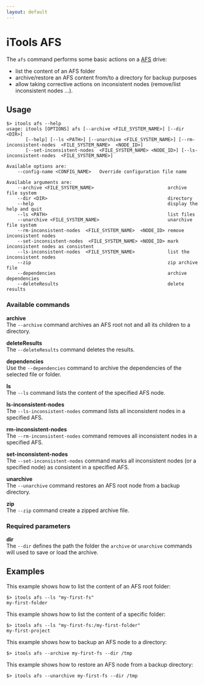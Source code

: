 ```yaml
---
layout: default
---
```


# iTools AFS

The `afs` command performs some basic actions on a [AFS]() drive:
- list the content of an AFS folder
- archive/restore an AFS content from/to a directory for backup purposes
- allow taking corrective actions on inconsistent nodes (remove/list inconsistent nodes ...). 

## Usage
```
$> itools afs --help
usage: itools [OPTIONS] afs [--archive <FILE_SYSTEM_NAME>] [--dir <DIR>]
       [--help] [--ls <PATH>] [--unarchive <FILE_SYSTEM_NAME>] [--rm-inconsistent-nodes  <FILE_SYSTEM_NAME>  <NODE_ID>]
       [--set-inconsistent-nodes  <FILE_SYSTEM_NAME> <NODE_ID>] [--ls-inconsistent-nodes  <FILE_SYSTEM_NAME>]

Available options are:
    --config-name <CONFIG_NAME>   Override configuration file name

Available arguments are:
    --archive <FILE_SYSTEM_NAME>                           archive file system
    --dir <DIR>                                            directory
    --help                                                 display the help and quit
    --ls <PATH>                                            list files
    --unarchive <FILE_SYSTEM_NAME>                         unarchive file system
    --rm-inconsistent-nodes  <FILE_SYSTEM_NAME>  <NODE_ID> remove inconsistent nodes
    --set-inconsistent-nodes  <FILE_SYSTEM_NAME> <NODE_ID> mark inconsistent nodes as consistent
    --ls-inconsistent-nodes  <FILE_SYSTEM_NAME>            list the inconsistent nodes
    --zip                                                  zip archive file
    --dependencies                                         archive dependencies
    --deleteResults                                        delete results
```

### Available commands

**archive**  
The `--archive` command archives an AFS root not and all its children to a directory.

**deleteResults**  
The `--deleteResults` command deletes the results.

**dependencies**  
Use the `--dependencies` command to archive the dependencies of the selected file or folder.

**ls**  
The `--ls` command lists the content of the specified AFS node.

**ls-inconsistent-nodes**  
The `--ls-inconsistent-nodes` command lists all inconsistent nodes in a specified AFS.

**rm-inconsistent-nodes**  
The `--rm-inconsistent-nodes` command removes all inconsistent nodes in a specified AFS.

**set-inconsistent-nodes**  
The `--set-inconsistent-nodes` command marks all inconsistent nodes (or a specified node) as consistent in a specified AFS.

**unarchive**  
The `--unarchive` command restores an AFS root node from a backup directory.

**zip**  
The `--zip` command create a zipped archive file.

### Required parameters

**dir**  
The `--dir` defines the path the folder the `archive` or `unarchive` commands will used to save or load the archive.

## Examples
This example shows how to list the content of an AFS root folder:
```
$> itools afs --ls "my-first-fs"
my-first-folder
```

This example shows how to list the content of a specific folder:
```
$> itools afs --ls "my-first-fs:/my-first-folder"
my-first-project
```

This example shows how to backup an AFS node to a directory:
```
$> itools afs --archive my-first-fs --dir /tmp
```

This example shows how to restore an AFS node from a backup directory:
```
$> itools afs --unarchive my-first-fs --dir /tmp
```
